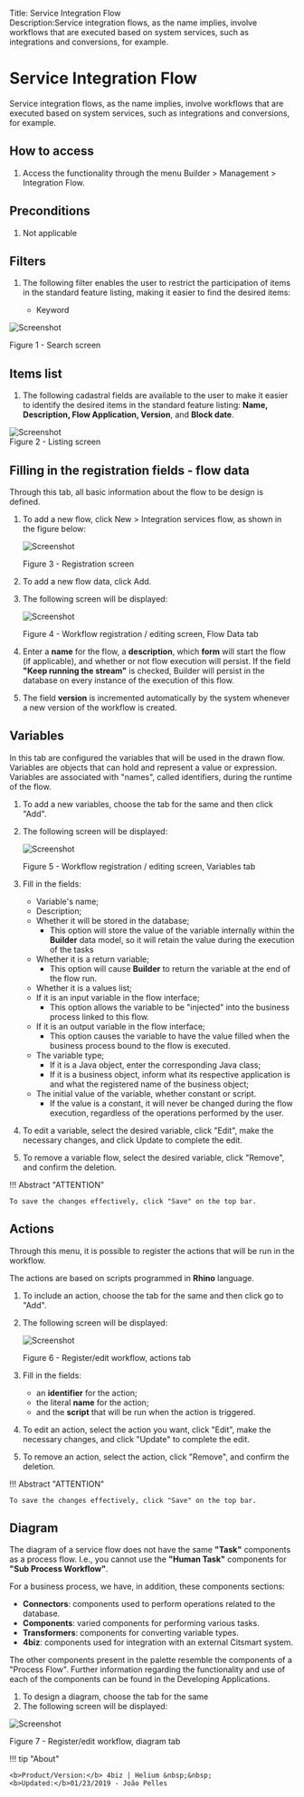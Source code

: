 Title: Service Integration Flow  
Description:Service integration flows, as the name implies, involve workflows that are executed based on system services, such as integrations and conversions, for example.  
# Service Integration Flow   

Service integration flows, as the name implies, involve workflows that are executed based on system services, such as integrations and conversions, for example.  

## How to access  

1. Access the functionality through the menu Builder > Management > Integration Flow.  

## Preconditions  

1. Not applicable  

## Filters  

1. The following filter enables the user to restrict the participation of items in the standard feature listing, making it easier to find the desired items:  

    * Keyword  

![Screenshot](images/Service-Integration-Flow-fig01.png)

Figure 1 - Search screen   

## Items list  

1. The following cadastral fields are available to the user to make it easier to identify the desired items in the standard feature listing: **Name, Description, Flow Application, Version**, and **Block date**.  

![Screenshot](images/Service-Integration-Flow-fig02.png)   
Figure 2 - Listing screen   

## Filling in the registration fields - flow data 

Through this tab, all basic information about the flow to be design is defined.  

1. To add a new flow, click New > Integration services flow, as shown in the figure below:  

    ![Screenshot](images/Service-Integration-Flow-fig03.png)
    
    Figure 3 - Registration screen  

2. To add a new flow data, click Add.  
3. The following screen will be displayed:  

    ![Screenshot](images/Service-Integration-Flow-fig04.png)
    
    Figure 4 - Workflow registration / editing screen, Flow Data tab   

4. Enter a **name** for the flow, a **description**, which **form** will start the flow (if applicable), and whether or not flow execution will persist. If the field **"Keep running the stream"** is checked, Builder will persist in the database on every instance of the execution of this flow.  

5. The field **version** is incremented automatically by the system whenever a new version of the workflow is created.  

## Variables  

In this tab are configured the variables that will be used in the drawn flow. Variables are objects that can hold and represent a value or expression. Variables are associated with "names", called identifiers, during the runtime of the flow.  

1. To add a new variables, choose the tab for the same and then click "Add".  
2. The following screen will be displayed:  

    ![Screenshot](images/Service-Integration-Flow-fig05.png)
    
    Figure 5 - Workflow registration / editing screen, Variables tab   

3. Fill in the fields:  

    - Variable's name;  
    - Description;  
    - Whether it will be stored in the database;  
	    - This option will store the value of the variable internally within the **Builder** data model, so it will retain the value                 during the execution of the tasks  
    - Whether it is a return variable;  
	    - This option will cause **Builder** to return the variable at the end of the flow run.  
    - Whether it is a values list;  
    - If it is an input variable in the flow interface;  
	    - This option allows the variable to be "injected" into the business process linked to this flow.  
    - If it is an output variable in the flow interface;  
	    - This option causes the variable to have the value filled when the business process bound to the flow is executed.  
    - The variable type;  
	    - If it is a Java object, enter the corresponding Java class;  
	    - If it is a business object, inform what its respective application is and what the registered name of the business object;  
    - The initial value of the variable, whether constant or script.  
	    - If the value is a constant, it will never be changed during the flow execution, regardless of the operations performed by             the user.  

4. To edit a variable, select the desired variable, click "Edit", make the necessary changes, and click Update to complete the edit.  

5. To remove a variable flow, select the desired variable, click "Remove", and confirm the deletion.  

!!! Abstract "ATTENTION"  

    To save the changes effectively, click "Save" on the top bar. 

## Actions 

Through this menu, it is possible to register the actions that will be run in the workflow.  

The actions are based on scripts programmed in **Rhino** language.  

 1. To include an action, choose the tab for the same and then click go to "Add".  
 2. The following screen will be displayed:  

    ![Screenshot](images/Service-Integration-Flow-fig06.png)
    
    Figure 6 - Register/edit workflow, actions tab 

3. Fill in the fields:  

    - an **identifier** for the action;  
    - the literal **name** for the action;  
    - and the **script** that will be run when the action is triggered.  

4. To edit an action, select the action you want, click "Edit", make the necessary changes, and click "Update" to complete the edit.  

5. To remove an action, select the action, click "Remove", and confirm the deletion.  

!!! Abstract "ATTENTION"  

    To save the changes effectively, click "Save" on the top bar. 

## Diagram  

The diagram of a service flow does not have the same **"Task"** components as a process flow. I.e., you cannot use the **"Human Task"** components for **"Sub Process Workflow"**.  

For a business process, we have, in addition, these components sections:  

- **Connectors**: components used to perform operations related to the database.  
- **Components**: varied components for performing various tasks.  
- **Transformers**: components for converting variable types.  
- **4biz**: components used for integration with an external Citsmart system.  

The other components present in the palette resemble the components of a "Process Flow". Further information regarding the functionality and use of each of the components can be found in the Developing Applications.  

1. To design a diagram, choose the tab for the same  
2. The following screen will be displayed:  

![Screenshot](images/Service-Integration-Flow-fig07.png)

Figure 7 - Register/edit workflow, diagram tab



!!! tip "About"

    <b>Product/Version:</b> 4biz | Helium &nbsp;&nbsp;
    <b>Updated:</b>01/23/2019 - João Pelles  
